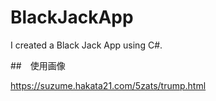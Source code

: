 # BlackJackApp
I created a Black Jack App using C#.






##　使用画像

https://suzume.hakata21.com/5zats/trump.html
